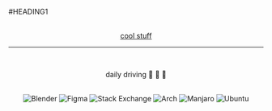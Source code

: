 #HEADING1
<div align="center">
  <br />
  <a href=https://Humanconsumerr.github.io>cool stuff</a>
  
----
<br />

daily driving :muscle:	:muscle:	:muscle:	
<br />

![Blender](https://img.shields.io/badge/blender-%23F5792A.svg?style=flat&logo=blender&logoColor=white)
![Figma](https://img.shields.io/badge/figma-%23F24E1E.svg?style=flat&logo=figma&logoColor=white)
![Stack Exchange](https://img.shields.io/badge/StackExchange-%23ffffff.svg?style=flat&logo=StackExchange&logoColor=white)
![Arch](https://img.shields.io/badge/Arch%20Linux-1793D1?logo=arch-linux&logoColor=fff&style=flat)
![Manjaro](https://img.shields.io/badge/Manjaro-35BF5C?style=flat&logo=Manjaro&logoColor=white)
![Ubuntu](https://img.shields.io/badge/Ubuntu-E95420?style=flat&logo=ubuntu&logoColor=white)
</div>
